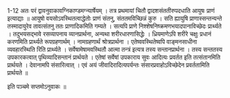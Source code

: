 

  
1-12 अतः परं द्वावनुवाकावग्निकाण्डमग्न्यार्षेयम् । तत्र प्रथमायां चितौ द्वादशसंततीरुपदधाति आयुषः प्राणं इत्याद्याः ॥ आयुषो वयसोऽवस्थितत्वाद्धेतोः प्राणं संतनु, संततमविच्छिन्नं कुरु । सति ह्यायुषि प्राणास्सन्तन्यन्ते तस्मादायुरेव तावत्संतनु ततः प्राणादिकमिति गम्यते । सत्यपि प्राणे निश्शेषनिष्क्रमणभयादपानाविच्छेदः प्रार्थ्यते । तदुभयसद्भावे रसव्यापनाय व्यानप्रार्थना, अन्यथा शरीरधारणासिद्धेः । ध्रियमाणेऽपि शरीरे चक्षुः प्रधानं करणमिति प्रार्थ्यते रूपग्रहणार्थम् । नामग्रहणार्थं श्रोत्रप्रार्थना । एतेष्ववस्थितेष्वपि वाङ्मनसाधीना व्यवहारस्थिति रिति प्रार्थ्यते । सर्वेषामेषामवस्थितौ आत्मा तन्त्रं इत्यत्र तस्य सन्तानप्रार्थना । तस्य सन्ततस्य उपकारकत्वात् पृथिव्यादिसन्तानं प्रार्थयते । एतेषां सर्वेषां उपकाराय सुवः आदित्यः प्रवर्तत इति
तत्संतानमिति प्रार्थयते । देवानामपि संसारित्वात् । एवं अयं जीवादिरादित्यपर्यन्तः संसारप्रवाहोऽविच्छेदेन प्रवर्ततामिति प्रार्थयते ॥

इति पञ्चमे सप्तमोऽनुवाकः ॥  
